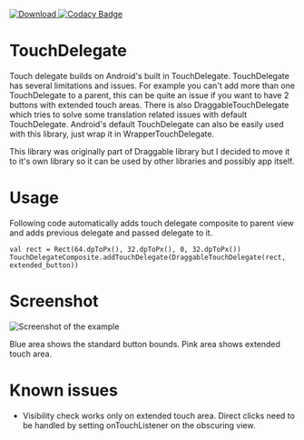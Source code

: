  [ ![Download](https://api.bintray.com/packages/adsamcik/android-components/touchdelegate/images/download.svg) ](https://bintray.com/adsamcik/android-components/touchdelegate/_latestVersion)
 [![Codacy Badge](https://api.codacy.com/project/badge/Grade/83d4943b78f9471da050855fca3fe347)](https://www.codacy.com/app/adsamcik/TouchDelegate?utm_source=github.com&amp;utm_medium=referral&amp;utm_content=adsamcik/TouchDelegate&amp;utm_campaign=Badge_Grade)

# TouchDelegate
Touch delegate builds on Android's built in TouchDelegate. TouchDelegate has several limitations and issues. 
For example you can't add more than one TouchDelegate to a parent, this can be quite an issue if you want to have 2 buttons with extended touch areas. There is also DraggableTouchDelegate which tries to solve some translation related issues with default TouchDelegate. 
Android's default TouchDelegate can also be easily used with this library, just wrap it in WrapperTouchDelegate.

This library was originally part of Draggable library but I decided to move it to it's own library so it can be used by other libraries and possibly app itself.

# Usage
Following code automatically adds touch delegate composite to parent view and adds previous delegate and passed delegate to it.

    val rect = Rect(64.dpToPx(), 32.dpToPx(), 0, 32.dpToPx())
    TouchDelegateComposite.addTouchDelegate(DraggableTouchDelegate(rect, extended_button))

# Screenshot
![Screenshot of the example](https://raw.githubusercontent.com/adsamcik/TouchDelegate/master/screenshots/01.png)

Blue area shows the standard button bounds. Pink area shows extended touch area.

# Known issues

* Visibility check works only on extended touch area. Direct clicks need to be handled by setting onTouchListener on the obscuring view.
